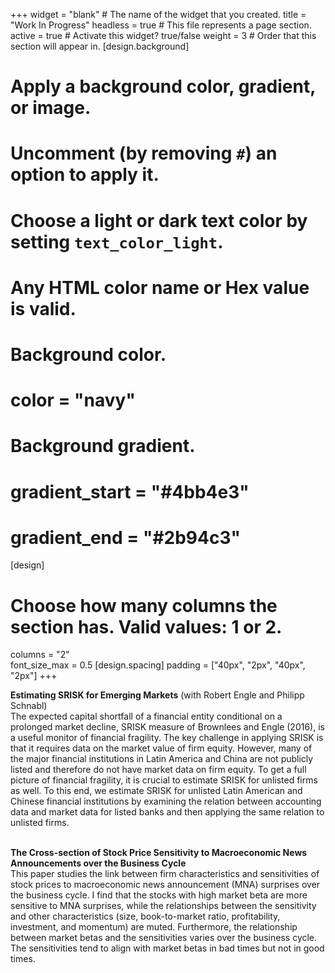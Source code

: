 +++
widget = "blank"  # The name of the widget that you created.
title = "Work In Progress"
headless = true  # This file represents a page section.
active = true  # Activate this widget? true/false
weight = 3  # Order that this section will appear in.
[design.background]
  # Apply a background color, gradient, or image.
  #   Uncomment (by removing `#`) an option to apply it.
  #   Choose a light or dark text color by setting `text_color_light`.
  #   Any HTML color name or Hex value is valid.

  # Background color.
  # color = "navy"
  
  # Background gradient.
  # gradient_start = "#4bb4e3"
  # gradient_end = "#2b94c3"
[design]
  # Choose how many columns the section has. Valid values: 1 or 2.
  columns = "2"  
  font_size_max = 0.5
[design.spacing]
  padding = ["40px", "2px", "40px", "2px"]
+++

**Estimating SRISK for Emerging Markets** (with Robert Engle and Philipp Schnabl)  
The expected capital shortfall of a financial entity conditional on a prolonged market decline, SRISK measure of Brownlees and Engle (2016), is a useful monitor of financial fragility. The key challenge in applying SRISK is that it requires data on the market value of firm equity.  However, many of the major financial institutions in Latin America and China are not publicly listed and therefore do not have market data on firm equity. To get a full picture of financial fragility, it is crucial to estimate SRISK for unlisted firms as well. To this end, we estimate SRISK for unlisted Latin American and Chinese financial institutions by examining the relation between accounting data and market data for listed banks and then applying the same relation to unlisted firms.  
<br/>  
  
**The Cross-section of Stock Price Sensitivity to Macroeconomic News Announcements over the Business Cycle**  
This paper studies the link between firm characteristics and sensitivities of stock prices to macroeconomic news announcement (MNA) surprises over the business cycle. I find that the stocks with high market beta are more sensitive to MNA surprises, while the relationships between the sensitivity and other characteristics (size, book-to-market ratio, profitability, investment, and momentum) are muted. Furthermore, the relationship between market betas and the sensitivities varies over the business cycle. The sensitivities tend to align with market betas in bad times but not in good times.
